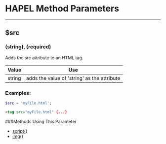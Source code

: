 # HAPEL Method Parameters

---

## $src
### (string), (required)

Adds the src attribute to an HTML tag.

Value      | Use
-----------|-------------
string     | adds the value of 'string' as the attribute


### Examples:

```php
$src = 'myFile.html';
```
```html
<tag src="myFile.html" {...}
```

###Methods Using This Parameter
* [script()](../methods/html.md)
* [img()]()